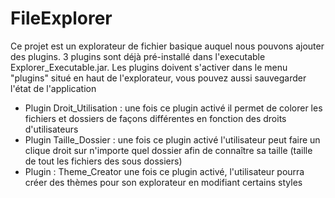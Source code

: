 # FileExplorer

Ce projet est un explorateur de fichier basique auquel nous pouvons ajouter des plugins. 
3 plugins sont déjà pré-installé dans l'executable Explorer_Executable.jar.
Les plugins doivent s'activer dans le menu "plugins" situé en haut de l'explorateur, vous pouvez aussi sauvegarder l'état de l'application 
- Plugin Droit_Utilisation : une fois ce plugin activé il permet de colorer les fichiers et dossiers de façons différentes en fonction des droits d'utilisateurs
- Plugin Taille_Dossier : une fois ce plugin activé l'utilisateur peut faire un clique droit sur n'importe quel dossier afin de connaître sa taille (taille de tout les fichiers des sous dossiers)
- Plugin : Theme_Creator une fois ce plugin activé, l'utilisateur pourra créer des thèmes pour son explorateur en modifiant certains styles
